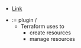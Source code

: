 * [Link](https://developer.hashicorp.com/terraform/language/providers)

- := plugin /
    - Terraform uses to
      - create resources
      - manage resources